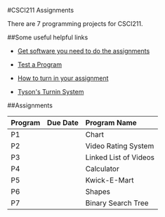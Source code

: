 #CSCI211 Assignments

There are 7 programming projects for CSCI211.

##Some useful helpful links

* [Get software you need to do the assignments](https://github.com/CSUChico-CSCI211/CSCI211-Course-Materials/blob/master/Assignments/Software.md "Software")

* [Test a Program](https://github.com/CSUChico-CSCI211/CSCI211-Course-Materials/blob/master/Assignments/Testing.md "Testing")

* [How to turn in your assignment](https://github.com/CSUChico-CSCI211/CSCI211-Course-Materials/blob/master/Assignments/Turnin.md "How to Turnin")

* [Tyson's Turnin System](https://turnin.ecst.csuchico.edu/ "Turnin")

##Assignments

|Program | Due Date | Program Name |
|:-------|----------|:-------------|
|P1      |          |Chart         |
|P2      |          |Video Rating System         |
|P3      |          |Linked List of Videos         |
|P4      |          |Calculator         |
|P5      |          |Kwick-E-Mart         |
|P6      |          |Shapes         |
|P7      |          |Binary Search Tree         |
